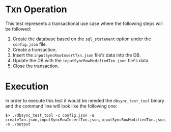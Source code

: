 # Txn Operation
This test represents a transactional use case where the following steps will be followed:
1) Create the database based on the `sql_statement` option under the `config.json` file.
2) Create a transaction.
3) Insert the `inputSyncRowInsertTxn.json` file's data into the DB.
4) Update the DB with the `inputSyncRowModifiedTxn.json` file's data.
5) Close the transaction.

# Execution
In order to execute this test it would be needed the `dbsync_test_tool` binary and the command line will look like the following one:
```
$> ./dbsync_test_tool -c config.json -a createTxn.json,inputSyncRowInsertTxn.json,inputSyncRowModifiedTxn.json,closeTxn.json -o ./output
```

